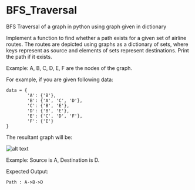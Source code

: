 # BFS_Traversal
BFS Traversal of a graph in python using graph given in dictionary

Implement a function to find whether a path exists for a given set of airline routes. The routes are depicted using graphs as a dictionary of sets, where keys represent as source and elements of sets represent destinations. Print the path if it exists.

Example: A, B, C, D, E, F are the nodes of the graph.


For example, if you are given following data: 

```
data = {
        'A': {'B'},
        'B': {'A', 'C', 'D'},
        'C': {'B', 'E'},
        'D': {'B', 'E'},
        'E': {'C', 'D', 'F'},
        'F': {'E'}
}
```

The resultant graph will be:

![alt text](https://github.com/nikhilailani/data-structures-algorithms-python/blob/master/algorithms/9_BreadthFirstSearch/DFS_BFS_Graph.png)

Example: Source is A, Destination is D.

Expected Output:

```
Path : A->B->D
```

